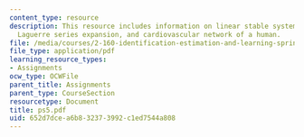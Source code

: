 ```yaml
---
content_type: resource
description: This resource includes information on linear stable system, continuous-time,
  Laguerre series expansion, and cardiovascular network of a human.
file: /media/courses/2-160-identification-estimation-and-learning-spring-2006/652d7dcea6b832373992c1ed7544a808_ps5.pdf
file_type: application/pdf
learning_resource_types:
- Assignments
ocw_type: OCWFile
parent_title: Assignments
parent_type: CourseSection
resourcetype: Document
title: ps5.pdf
uid: 652d7dce-a6b8-3237-3992-c1ed7544a808
---
```

